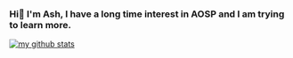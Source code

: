 ### Hi👋 I'm Ash, I have a long time interest in AOSP and I am trying to learn more.


[![my github stats](https://github-readme-stats.vercel.app/api?username=ashoss&show_icons=true&theme=purple&count_private=true)](https://github.com/ashoss)

<!--
**ashoss** is a ✨ _special_ ✨ repository because its `README.md` (this file) appears on your GitHub profile.

Here are some ideas to get you started:

- 🔭 I’m currently working on ...
- 🌱 I’m currently learning ...
- 👯 I’m looking to collaborate on ...
- 🤔 I’m looking for help with ...
- 💬 Ask me about ...
- 📫 How to reach me: ...
- 😄 Pronouns: ...
- ⚡ Fun fact: ...
-->
